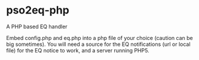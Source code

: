 # pso2eq-php
A PHP based EQ handler

Embed config.php and eq.php into a php file of your choice (caution can be big sometimes).
You will need a source for the EQ notifications (url or local file) for the EQ notice to work, and 
a server running PHP5.
